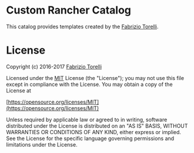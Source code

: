 # Custom Rancher Catalog 

This catalog provides templates created by the [Fabrizio Torelli](https://www.linkedin.com/in/fabriziotorelli/).

# License
Copyright (c) 2016-2017 [Fabrizio Torelli](https://www.linkedin.com/in/fabriziotorelli/)

Licensed under the [MIT](/LICENSE) License (the "License");
you may not use this file except in compliance with the License.
You may obtain a copy of the License at

[https://opensource.org/licenses/MIT](https://opensource.org/licenses/MIT)

Unless required by applicable law or agreed to in writing, software
distributed under the License is distributed on an "AS IS" BASIS,
WITHOUT WARRANTIES OR CONDITIONS OF ANY KIND, either express or implied.
See the License for the specific language governing permissions and
limitations under the License.
